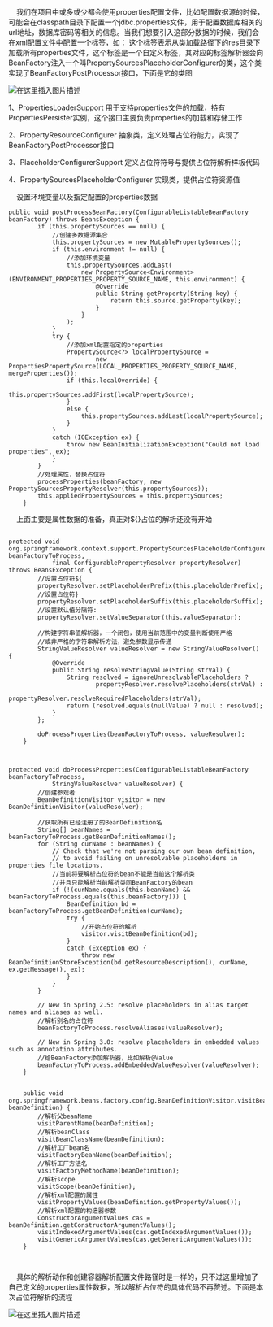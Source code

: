 <p>
&nbsp;&nbsp;&nbsp;&nbsp;我们在项目中或多或少都会使用properties配置文件，比如配置数据源的时候，可能会在classpath目录下配置一个jdbc.properties文件，用于配置数据库相关的url地址，数据库密码等相关的信息。当我们想要引入这部分数据的时候，我们会在xml配置文件中配置一个标签，如：
<context:property-placeholder location="classpath:res/*.properties" />
这个标签表示从类加载路径下的res目录下加载所有properties文件，这个标签是一个自定义标签，其对应的标签解析器会向BeanFactory注入一个叫PropertySourcesPlaceholderConfigurer的类，这个类实现了BeanFactoryPostProcessor接口，下面是它的类图
</p>

![在这里插入图片描述](https://i-blog.csdnimg.cn/blog_migrate/0cb8f24f203113a54c127ec41d20a832.png)

1、PropertiesLoaderSupport 用于支持properties文件的加载，持有PropertiesPersister实例，这个接口主要负责properties的加载和存储工作

2、PropertyResourceConfigurer 抽象类，定义处理占位符能力，实现了BeanFactoryPostProcessor接口

3、PlaceholderConfigurerSupport  定义占位符符号与提供占位符解析样板代码

4、PropertySourcesPlaceholderConfigurer 实现类，提供占位符资源值


<p>
&nbsp;&nbsp;&nbsp;&nbsp;设置环境变量以及指定配置的properties数据
</p>


```
public void postProcessBeanFactory(ConfigurableListableBeanFactory beanFactory) throws BeansException {
		if (this.propertySources == null) {
		    //创建多数据源集合
			this.propertySources = new MutablePropertySources();
			if (this.environment != null) {
			    //添加环境变量
				this.propertySources.addLast(
					new PropertySource<Environment>(ENVIRONMENT_PROPERTIES_PROPERTY_SOURCE_NAME, this.environment) {
						@Override
						public String getProperty(String key) {
							return this.source.getProperty(key);
						}
					}
				);
			}
			try {
			    //添加xml配置指定的properties
				PropertySource<?> localPropertySource =
						new PropertiesPropertySource(LOCAL_PROPERTIES_PROPERTY_SOURCE_NAME, mergeProperties());
				if (this.localOverride) {
					this.propertySources.addFirst(localPropertySource);
				}
				else {
					this.propertySources.addLast(localPropertySource);
				}
			}
			catch (IOException ex) {
				throw new BeanInitializationException("Could not load properties", ex);
			}
		}
        //处理属性，替换占位符
		processProperties(beanFactory, new PropertySourcesPropertyResolver(this.propertySources));
		this.appliedPropertySources = this.propertySources;
	}
```

<p>
&nbsp;&nbsp;&nbsp;&nbsp;上面主要是属性数据的准备，真正对${}占位的解析还没有开始
</p>


```

protected void org.springframework.context.support.PropertySourcesPlaceholderConfigurer.processProperties(ConfigurableListableBeanFactory beanFactoryToProcess,
			final ConfigurablePropertyResolver propertyResolver) throws BeansException {
        //设置占位符${
		propertyResolver.setPlaceholderPrefix(this.placeholderPrefix);
		//设置占位符}
		propertyResolver.setPlaceholderSuffix(this.placeholderSuffix);
		//设置默认值分隔符:
		propertyResolver.setValueSeparator(this.valueSeparator);
        
        //构建字符串值解析器，一个闭包，使用当前范围中的变量判断使用严格
        //或非严格的字符串解析方法，避免参数显示传递
		StringValueResolver valueResolver = new StringValueResolver() {
			@Override
			public String resolveStringValue(String strVal) {
				String resolved = ignoreUnresolvablePlaceholders ?
						propertyResolver.resolvePlaceholders(strVal) :
						propertyResolver.resolveRequiredPlaceholders(strVal);
				return (resolved.equals(nullValue) ? null : resolved);
			}
		};
        
		doProcessProperties(beanFactoryToProcess, valueResolver);
	}



protected void doProcessProperties(ConfigurableListableBeanFactory beanFactoryToProcess,
			StringValueResolver valueResolver) {
        //创建参观者
		BeanDefinitionVisitor visitor = new BeanDefinitionVisitor(valueResolver);

        //获取所有已经注册了的BeanDefinition名
		String[] beanNames = beanFactoryToProcess.getBeanDefinitionNames();
		for (String curName : beanNames) {
			// Check that we're not parsing our own bean definition,
			// to avoid failing on unresolvable placeholders in properties file locations.
			//当前将要解析占位符的bean不能是当前这个解析类
			//并且只能解析当前解析类同BeanFactory的bean
			if (!(curName.equals(this.beanName) && beanFactoryToProcess.equals(this.beanFactory))) {
				BeanDefinition bd = beanFactoryToProcess.getBeanDefinition(curName);
				try {
				    //开始占位符的解析
					visitor.visitBeanDefinition(bd);
				}
				catch (Exception ex) {
					throw new BeanDefinitionStoreException(bd.getResourceDescription(), curName, ex.getMessage(), ex);
				}
			}
		}

		// New in Spring 2.5: resolve placeholders in alias target names and aliases as well.
		//解析别名的占位符
		beanFactoryToProcess.resolveAliases(valueResolver);

		// New in Spring 3.0: resolve placeholders in embedded values such as annotation attributes.
		//给BeanFactory添加解析器，比如解析@Value
		beanFactoryToProcess.addEmbeddedValueResolver(valueResolver);
	}
	
	
	public void org.springframework.beans.factory.config.BeanDefinitionVisitor.visitBeanDefinition(BeanDefinition beanDefinition) {
	    //解析父beanName
		visitParentName(beanDefinition);
		//解析beanClass
		visitBeanClassName(beanDefinition);
		//解析工厂bean名
		visitFactoryBeanName(beanDefinition);
		//解析工厂方法名
		visitFactoryMethodName(beanDefinition);
		//解析scope
		visitScope(beanDefinition);
		//解析xml配置的属性
		visitPropertyValues(beanDefinition.getPropertyValues());
		//解析xml配置的构造器参数
		ConstructorArgumentValues cas = beanDefinition.getConstructorArgumentValues();
		visitIndexedArgumentValues(cas.getIndexedArgumentValues());
		visitGenericArgumentValues(cas.getGenericArgumentValues());
	}

	
```

<p>
&nbsp;&nbsp;&nbsp;&nbsp;具体的解析动作和创建容器解析配置文件路径时是一样的，只不过这里增加了自己定义的properties属性数据，所以解析占位符的具体代码不再赘述。下面是本次占位符解析的流程
</p>

![在这里插入图片描述](https://i-blog.csdnimg.cn/blog_migrate/234df6c486495206593a96128a9d589d.png)

